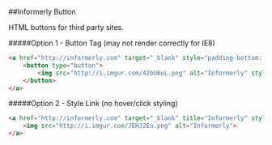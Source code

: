 ##Informerly Button

HTML buttons for third party sites. 


#####Option 1 - Button Tag (may not render correctly for IE8)
```html
<a href="http://informerly.com" target="_blank" style="padding-bottom: 5px;" title="Informerly">
	<button type="button">
		<img src="http://i.imgur.com/42bU6uL.png" alt="Informerly" style="padding: 2px 1px 1px 1px;">
	</button>
</a>
```

#####Option 2 - Style Link (no hover/click styling)
```html
<a href="http://informerly.com" target="_blank" title="Informerly" style="text-decoration: none;">
	<img src="http://i.imgur.com/JEHJ2Eu.png" alt="Informerly">
</a>
```